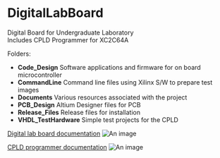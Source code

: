 # DigitalLabBoard
Digital Board for Undergraduate Laboratory  
Includes CPLD Programmer for XC2C64A

Folders:
* __Code_Design__ Software applications and firmware for on board microcontroller 
* __CommandLine__ Command line files using Xilinx S/W to prepare test images 
* __Documents__ Various resources associated with the project 
* __PCB_Design__ Altium Designer files for PCB 
* __Release_Files__ Release files for installation
* __VHDL_TestHardware__ Simple test projects for the CPLD 
 
[Digital lab board documentation](https://raw.githubusercontent.com/podonoghue/DigitalLabBoard/master/PCB_Design/DigitalLabBoard/DigitalLabBoard_V4.PDF) 
![An image](https://raw.githubusercontent.com/podonoghue/DigitalLabBoard/master/PCB_Design/DigitalLabBoard/ "Board Image")

[CPLD programmer documentation](https://raw.githubusercontent.com/podonoghue/DigitalLabBoard/master/PCB_Design/CPLD_Programmer/CPLD_Programmer_V2.PDF) 
![An image](https://raw.githubusercontent.com/podonoghue/DigitalLabBoard/master/PCB_Design/DigitalLabBoard/ "Board Image")

